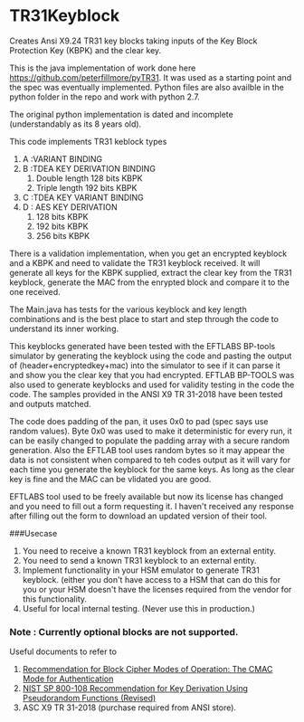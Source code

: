 # TR31Keyblock

Creates Ansi X9.24 TR31 key blocks taking inputs of the Key Block Protection Key (KBPK) and the clear key.

This is the java implementation of work done here https://github.com/peterfillmore/pyTR31. It was used as a starting point and the spec was eventually implemented.
Python files are also availble in the python folder in the repo and work with python 2.7.

The original python implementation is dated and incomplete (understandably as its 8 years old). 

This code implements TR31 keblock types
1.   A :VARIANT BINDING
1.   B :TDEA KEY DERIVATION BINDING
      1. Double length 128 bits KBPK
      2. Triple length 192 bits KBPK
1.   C :TDEA KEY VARIANT BINDING
1.   D : AES KEY DERIVATION
      1. 128 bits KBPK
      2. 192 bits KBPK
      3. 256 bits KBPK

There is a validation implementation, when you get an encrypted keyblock and a KBPK and need to validate the TR31 keyblock received. It will generate all keys for the KBPK supplied,  extract the clear key from the TR31 keyblock, generate the MAC from the enrypted block and compare it to the one received.

The Main.java has tests for the various keyblock and key length combinations and is the best place to start and step through the code to understand its inner working.

This keyblocks generated have been tested with the EFTLABS BP-tools simulator by generating the keyblock using the code and pasting the output of  (header+encryptedkey+mac) into the simulator to see if it can parse it and show you the clear key that you had encrypted.
EFTLAB BP-TOOLS was also used to generate keyblocks and used for validity testing in the code the code.
The samples provided in the ANSI X9 TR 31-2018 have been tested and outputs matched.

The code does padding of the pan, it uses 0x0 to pad (spec says use random values). Byte 0x0 was used to make it deterministic for every run, it can be easily changed to populate the padding array with a secure random generation. Also the EFTLAB tool uses random bytes so it may appear the data is not consistent when compared to teh codes output as it will vary for each time you generate the keyblock for the same keys. As long as the clear key is fine and the MAC can be vlidated you are good.

EFTLABS tool used to be freely available but now its license has changed and you need to fill out a form requesting it. I haven't received any response after filling out the form to download an updated version of their tool.

###Usecase
1. You need to receive a known TR31 keyblock from an external entity.
2. You need to send a known TR31 keyblock to an external entity.
3. Implement functionality in your HSM emulator to generate TR31 keyblock. (either you don't have access to a HSM that can do this for you or your HSM doesn't have the licenses required from the vendor for this functionality.
4. Useful for local internal testing. (Never use this in production.)

### Note : Currently optional blocks are not supported.


Useful documents to refer to 

1. [Recommendation for Block Cipher Modes of Operation: The CMAC Mode for Authentication](https://nvlpubs.nist.gov/nistpubs/SpecialPublications/NIST.SP.800-38b.pdf)
2. [NIST SP 800-108 Recommendation for Key Derivation Using Pseudorandom Functions (Revised)](https://nvlpubs.nist.gov/nistpubs/Legacy/SP/nistspecialpublication800-108.pdf)
3. ASC X9 TR 31-2018 (purchase required from ANSI store).

